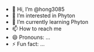 - 👋 Hi, I’m @hong3085
- 👀 I’m interested in Phyton
- 🌱 I’m currently learning Phyton
- 📫 How to reach me 
- 😄 Pronouns: ...
- ⚡ Fun fact: ...

<!---
hong3085/hong3085 is a ✨ special ✨ repository because its `README.md` (this file) appears on your GitHub profile.
You can click the Preview link to take a look at your changes.
--->
